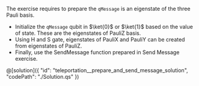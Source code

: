 The exercise requires to prepare the `qMessage` is an eigenstate of the three Pauli basis.

- Initialize the `qMessage` qubit in $\ket{0}$ or $\ket{1}$ based on the value of state. These are the eigenstates of PauliZ basis.
- Using H and S gate, eigenstates of PauliX and PauliY can be created from eigenstates of PauliZ.
- Finally, use the SendMessage function prepared in Send Message exercise. 

@[solution]({
    "id": "teleportation__prepare_and_send_message_solution",
    "codePath": "./Solution.qs"
})